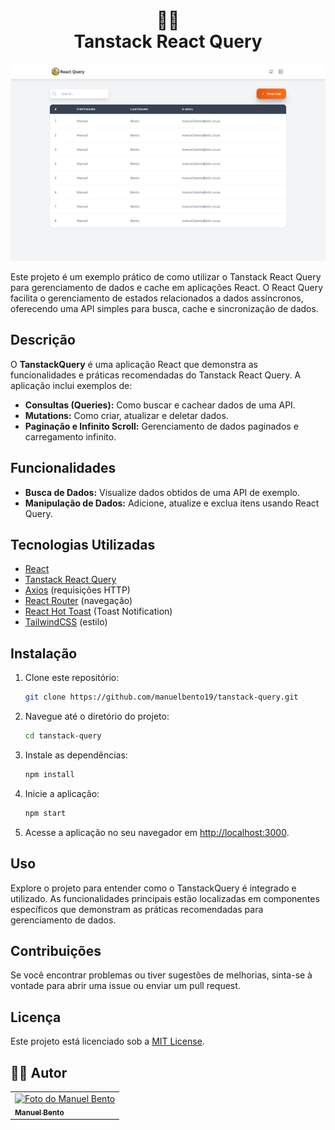 <h1 align="center">
  📸📝<br>Tanstack React Query
</h1>


![Resultado final do projeto](./public/Capa.png)

Este projeto é um exemplo prático de como utilizar o Tanstack React Query para gerenciamento de dados e cache em aplicações React. O React Query facilita o gerenciamento de estados relacionados a dados assíncronos, oferecendo uma API simples para busca, cache e sincronização de dados.

## Descrição

O **TanstackQuery** é uma aplicação React que demonstra as funcionalidades e práticas recomendadas do Tanstack React Query. A aplicação inclui exemplos de:

- **Consultas (Queries):** Como buscar e cachear dados de uma API.
- **Mutations:** Como criar, atualizar e deletar dados.
- **Paginação e Infinito Scroll:** Gerenciamento de dados paginados e carregamento infinito.

## Funcionalidades

- **Busca de Dados:** Visualize dados obtidos de uma API de exemplo.
- **Manipulação de Dados:** Adicione, atualize e exclua itens usando React Query.

## Tecnologias Utilizadas

- [React](https://reactjs.org/)
- [Tanstack React Query](https://tanstack.com/query)
- [Axios](https://axios-http.com/) (requisições HTTP)
- [React Router](https://reactrouter.com/) (navegação)
- [React Hot Toast](https://react-hot-toast.com/) (Toast Notification)
- [TailwindCSS](https://tailwindcss.com/) (estilo)

## Instalação

1. Clone este repositório:
   ```bash
   git clone https://github.com/manuelbento19/tanstack-query.git
   ```

2. Navegue até o diretório do projeto:
   ```bash
   cd tanstack-query
   ```

3. Instale as dependências:
   ```bash
   npm install
   ```

4. Inicie a aplicação:
   ```bash
   npm start
   ```

5. Acesse a aplicação no seu navegador em [http://localhost:3000](http://localhost:3000).

## Uso

Explore o projeto para entender como o TanstackQuery é integrado e utilizado. As funcionalidades principais estão localizadas em componentes específicos que demonstram as práticas recomendadas para gerenciamento de dados.

## Contribuições

Se você encontrar problemas ou tiver sugestões de melhorias, sinta-se à vontade para abrir uma issue ou enviar um pull request.

## Licença

Este projeto está licenciado sob a [MIT License](LICENSE).
<h2>👨‍🚀 Autor</h2>

<table>
  <tr>
    <td>
      <a href="https://github.com/manuelbento19">
        <img src="https://avatars.githubusercontent.com/u/65732773" width="150px;" alt="Foto do Manuel Bento"/><br>
        <sub>
          <b>Manuel Bento</b>
        </sub>
      </a>
    </td>
  </tr>
</table>